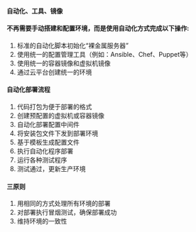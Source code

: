 #### 自动化、工具、镜像

#### 不再需要手动搭建和配置环境，而是使用自动化方式完成以下操作:

1. 标准的自动化脚本初始化“裸金属服务器”
2. 使用统一的配置管理工具（例如：Ansible、Chef、Puppet等）
3. 使用统一的容器镜像和虚拟机镜像
4. 通过云平台创建统一的环境

#### 自动化部署流程
1. 代码打包为便于部署的格式
2. 创建预配置的虚拟机或容器镜像
3. 自动化部署配置中间件
4. 将安装包文件下发到部署环境
5. 基于模板生成配置文件
6. 执行自动化程序部署
7. 运行各种测试程序
8. 测试通过，更新生产环境

#### 三原则
1. 用相同的方式处理所有环境的部署
2. 对部署执行冒烟测试，确保部署成功
3. 维持环境的一致性